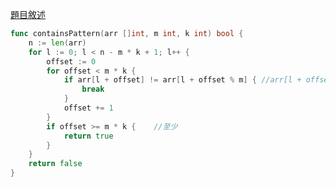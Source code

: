 [題目敘述](https://leetcode.cn/problems/detect-pattern-of-length-m-repeated-k-or-more-times/)

```go
func containsPattern(arr []int, m int, k int) bool {
    n := len(arr)
    for l := 0; l < n - m * k + 1; l++ {
        offset := 0
        for offset < m * k {
            if arr[l + offset] != arr[l + offset % m] { //arr[l + offset]目前的 arr[l + offset % m]原本的
                break
            }
            offset += 1
        }
        if offset >= m * k {    //至少
            return true
        }
    }
    return false
}
